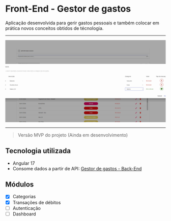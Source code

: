 # Front-End - Gestor de gastos

Aplicação desenvolvida para gerir gastos pessoais e também colocar em prática novos conceitos obtidos de técnologia.

---

![Demonstração da aplicação](./gifs/demo.gif)

---

> Versão MVP do projeto (Ainda em desenvolvimento)

## Tecnologia utilizada

- Angular 17
- Consome dados a partir de API: [Gestor de gastos - Back-End](https://github.com/jcntck/controle-financeiro-backend)

## Módulos

- [x] Categorias
- [x] Transações de débitos
- [ ] Autenticação
- [ ] Dashboard
